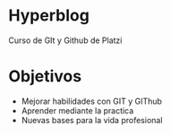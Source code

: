# Hyperblog
Curso de GIt y Github de Platzi

# Objetivos
* Mejorar habilidades con GIT y GIThub
* Aprender mediante la practica
* Nuevas bases para la vida profesional
